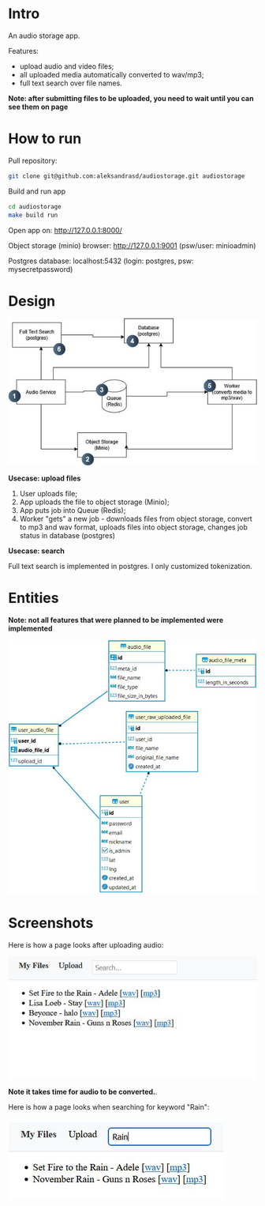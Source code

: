 

# Intro

An audio storage app.  

Features: 

* upload audio and video files; 
* all uploaded media automatically converted to wav/mp3;
* full text search over file names.

**Note: after submitting files to be uploaded, you need to wait until you can see them on page**

# How to run

Pull repository:

```bash
git clone git@github.com:aleksandrasd/audiostorage.git audiostorage
```

Build and run app

```bash
cd audiostorage
make build run
```

Open app on: http://127.0.0.1:8000/


Object storage (minio) browser: http://127.0.0.1:9001 (psw/user: minioadmin)


Postgres database: localhost:5432 (login: postgres, psw: mysecretpassword)


# Design

![image](img/design.jpg)


**Usecase: upload files**

1. User uploads file;
2. App uploads the file to object storage (Minio);
3. App puts job into Queue (Redis);
4. Worker "gets" a new job - downloads files from object storage, convert to mp3 and wav format, uploads files into object storage, changes job status in database (postgres)

**Usecase: search**

Full text search is implemented in postgres. I only customized tokenization.


# Entities

**Note: not all features that were planned to be implemented were implemented**

![image](img/entity.jpg)

# Screenshots

Here is how a page looks after uploading audio:

![image](img/ss01.jpg)

**Note it takes time for audio to be converted.**.

Here is how a page looks when searching for keyword "Rain":

![image](img/ss02.jpg)

